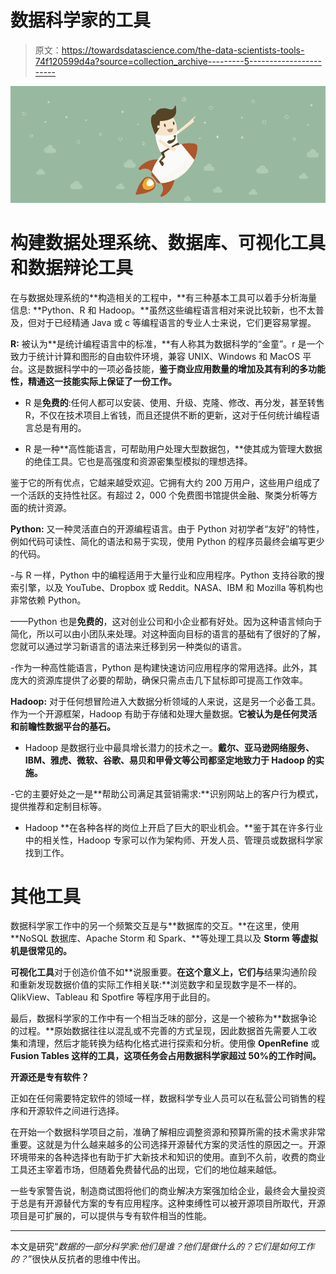 # 数据科学家的工具

> 原文：<https://towardsdatascience.com/the-data-scientists-tools-74f120599d4a?source=collection_archive---------5----------------------->

![](img/3757029b47398c3c2c527bc0e6615a2e.png)

# 构建数据处理系统、数据库、可视化工具和数据辩论工具

在与数据处理系统的**构造相关的工程中，**有三种基本工具可以着手分析海量信息: **Python、R 和 Hadoop。**虽然这些编程语言相对来说比较新，也不太普及，但对于已经精通 Java 或 c 等编程语言的专业人士来说，它们更容易掌握。

**R:** 被认为**是统计编程语言中的标准，**有人称其为数据科学的“金童”。r 是一个致力于统计计算和图形的自由软件环境，兼容 UNIX、Windows 和 MacOS 平台。这是数据科学中的一项必备技能，**鉴于商业应用数量的增加及其有利的多功能性，精通这一技能实际上保证了一份工作。**

- R 是**免费的**:任何人都可以安装、使用、升级、克隆、修改、再分发，甚至转售 R，不仅在技术项目上省钱，而且还提供不断的更新，这对于任何统计编程语言总是有用的。

- R 是一种**高性能语言，可帮助用户处理大型数据包，**使其成为管理大数据的绝佳工具。它也是高强度和资源密集型模拟的理想选择。

鉴于它的所有优点，它越来越受欢迎。它拥有大约 200 万用户，这些用户组成了一个活跃的支持性社区。有超过 2，000 个免费图书馆提供金融、聚类分析等方面的统计资源。

**Python:** 又一种灵活直白的开源编程语言。由于 Python 对初学者“友好”的特性，例如代码可读性、简化的语法和易于实现，使用 Python 的程序员最终会编写更少的代码。

-与 R 一样，Python 中的编程适用于大量行业和应用程序。Python 支持谷歌的搜索引擎，以及 YouTube、Dropbox 或 Reddit。NASA、IBM 和 Mozilla 等机构也非常依赖 Python。

——Python 也是**免费的**，这对创业公司和小企业都有好处。因为这种语言倾向于简化，所以可以由小团队来处理。对这种面向目标的语言的基础有了很好的了解，您就可以通过学习新语言的语法来迁移到另一种类似的语言。

-作为一种高性能语言，Python 是构建快速访问应用程序的常用选择。此外，其庞大的资源库提供了必要的帮助，确保只需点击几下鼠标即可提高工作效率。

**Hadoop:** 对于任何想冒险进入大数据分析领域的人来说，这是另一个必备工具。作为一个开源框架，Hadoop 有助于存储和处理大量数据。**它被认为是任何灵活和前瞻性数据平台的基石。**

- Hadoop 是数据行业中最具增长潜力的技术之一。**戴尔、亚马逊网络服务、IBM、雅虎、微软、谷歌、易贝和甲骨文等公司都坚定地致力于 Hadoop 的实施。**

-它的主要好处之一是**帮助公司满足其营销需求:**识别网站上的客户行为模式，提供推荐和定制目标等。

- Hadoop **在各种各样的岗位上开启了巨大的职业机会。**鉴于其在许多行业中的相关性，Hadoop 专家可以作为架构师、开发人员、管理员或数据科学家找到工作。

# 其他工具

数据科学家工作中的另一个频繁交互是与**数据库的交互。**在这里，使用 **NoSQL 数据库、Apache Storm 和 Spark、**等处理工具以及 **Storm 等虚拟机是很常见的。**

**可视化工具**对于创造价值不如**说服重要。**在这个意义上，它们与**结果沟通阶段和重新发现数据价值的实际工作相关联:**浏览数字和呈现数字是不一样的。QlikView、Tableau 和 Spotfire 等程序用于此目的。

最后，数据科学家的工作中有一个相当乏味的部分，这是一个被称为**数据争论的过程。**原始数据往往以混乱或不完善的方式呈现，因此数据首先需要人工收集和清理，然后才能转换为结构化格式进行探索和分析。使用像 **OpenRefine** 或 **Fusion Tables 这样的工具，这项任务会占用数据科学家超过 50%的工作时间。**

**开源还是专有软件？**

正如在任何需要特定软件的领域一样，数据科学专业人员可以在私营公司销售的程序和开源软件之间进行选择。

在开始一个数据科学项目之前，准确了解相应调整资源和预算所需的技术需求非常重要。这就是为什么越来越多的公司选择开源替代方案的灵活性的原因之一。开源环境带来的各种选择也有助于扩大新技术和知识的使用。直到不久前，收费的商业工具还主宰着市场，但随着免费替代品的出现，它们的地位越来越低。

一些专家警告说，制造商试图将他们的商业解决方案强加给企业，最终会大量投资于总是有开源替代方案的专有应用程序。这种束缚性可以被开源项目所取代，开源项目是可扩展的，可以提供与专有软件相当的性能。

___________________________________________________________________

本文是研究“*数据的一部分科学家:他们是谁？他们是做什么的？它们是如何工作的？*”很快从反抗者的思维中传出。
